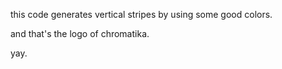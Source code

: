
this code generates vertical stripes by using some good colors.

and that's the logo of chromatika.

yay.
